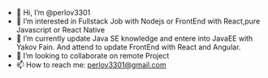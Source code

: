 - 👋 Hi, I’m @perlov3301
- 👀 I’m interested in Fullstack Job with Nodejs or FrontEnd with React,pure Javascript or React Native
- 🌱 I’m currently update Java SE knowledge and entere into JavaEE with Yakov Fain. And attend to update FrontEnd with React and Angular.
- 💞️ I’m looking to collaborate on remote Project
- 📫 How to reach me:  perlov3301@gmail.com 

<!---
perlov3301/perlov3301 is a ✨ special ✨ repository because its `README.md` (this file) appears on your GitHub profile.
You can click the Preview link to take a look at your changes.
--->
